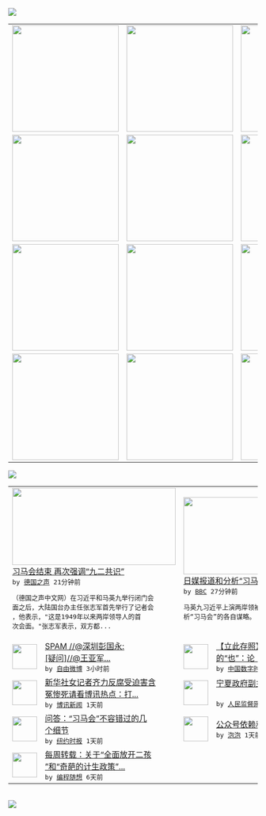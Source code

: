 

<a href="https://github.com/greatfire/z/raw/master/FreeBrowser.apk"><img src="https://raw.githubusercontent.com/greatfire/wiki/master/x/header.png" /></a><table><tr><td width="262" align="center" valign="center"><a href="https://github.com/greatfire/wiki/wiki/nyt" title="纽约时报中文网 国际纵览"><img src="https://raw.githubusercontent.com/greatfire/wiki/master/x/nyt_flag.png" width="215"/></a></td><td width="262" align="center" valign="center"><a href="https://github.com/greatfire/wiki/wiki/dw" title=""><img src="https://raw.githubusercontent.com/greatfire/wiki/master/x/dw_flag.png" width="215"/></a></td><td width="262" align="center" valign="center"><a href="https://github.com/greatfire/wiki/wiki/rmjd" title=""><img src="https://raw.githubusercontent.com/greatfire/wiki/master/x/rmjd_flag.png" width="215"/></a></td></tr><tr><td width="262" align="center" valign="center"><a href="https://github.com/paopaonetizen/website" title="泡泡 - 未经审查的互联网信息"><img src="https://raw.githubusercontent.com/greatfire/wiki/master/x/pp_flag.png" width="215"/></a></td><td width="262" align="center" valign="center"><a href="https://github.com/getlantern/mirror" title="以及自由微博和GreatFire.org官方中文论坛"><img src="https://raw.githubusercontent.com/greatfire/wiki/master/x/lantern_flag.png" width="215"/></a></td><td width="262" align="center" valign="center"><a href="https://github.com/cdtmirrors/m/" title=""><img src="https://raw.githubusercontent.com/greatfire/wiki/master/x/cdt_flag.png" width="215"/></a></td></tr><tr><td width="262" align="center" valign="center"><a href="https://github.com/program-think/blog" title="编程随想的博客"><img src="https://raw.githubusercontent.com/greatfire/wiki/master/x/pt_flag.png" width="215"/></a></td><td width="262" align="center" valign="center"><a href="https://github.com/greatfire/wiki/wiki/bbc" title=""><img src="https://raw.githubusercontent.com/greatfire/wiki/master/x/bbc_flag.png" width="215"/></a></td><td width="262" align="center" valign="center"><a href="https://github.com/freeweibo/s" title="自由微博 - 匿名和不受屏蔽的新浪微博搜索"><img src="https://raw.githubusercontent.com/greatfire/wiki/master/x/fw_flag.png" width="215"/></a></td></tr><tr><td width="262" align="center" valign="center"><a href="https://github.com/greatfire/wiki/wiki/google" title=""><img src="https://raw.githubusercontent.com/greatfire/wiki/master/x/google_flag.png" width="215"/></a></td><td width="262" align="center" valign="center"><a href="https://github.com/bxnews/boxun" title=""><img src="https://raw.githubusercontent.com/greatfire/wiki/master/x/bx_flag.png" width="215"/></a></td><td width="262" align="center" valign="center"><a href="https://github.com/greatfire/wiki/wiki/open-source" title="欢迎访问GreatFire.org开发者项目网站"><img src="https://raw.githubusercontent.com/greatfire/wiki/master/x/open-source_flag.png" width="215"/></a></td></tr></table><img src="https://raw.githubusercontent.com/greatfire/wiki/master/x/newsfeed text.png" /><table cols="4"><tr><td colspan="2" width="380"><a href="http://dw.com/p/1H1WN?maca=chi-GK-text-greatfire-all-chinese-15625-xml-mrss"><img src="http://www.dw.com/image/0,,18833680_302,00.jpg" width="330" height="156"/></a></br><a href="http://dw.com/p/1H1WN?maca=chi-GK-text-greatfire-all-chinese-15625-xml-mrss">习马会结束 再次强调“九二共识”</a></br><kbd> by <a href="http://dw.de">德国之声</a> 21分钟前 </kbd></br><pre>（德国之声中文网）在习近平和马英九举行闭门会<br/>面之后，大陆国台办主任张志军首先举行了记者会<br/>，他表示，"这是1949年以来两岸领导人的首<br/>次会面。"张志军表示，双方都...</pre></td><td colspan="2" width="380"><a href="http://www.bbc.com/zhongwen/simp/world/2015/11/151107_taiwan_china_meeting_japan"><img src="http://ichef.bbci.co.uk/news/ws/106/amz/worldservice/live/assets/images/2015/11/07/151107151503_ma_xi_meeting_profile_304x171_afp_nocredit.jpg" width="330" height="156"/></a></br><a href="http://www.bbc.com/zhongwen/simp/world/2015/11/151107_taiwan_china_meeting_japan">日媒报道和分析“习马会”各自谋略</a></br><kbd> by <a href="http://www.bbc.co.uk/zhongwen/simp">BBC</a> 27分钟前 </kbd></br><pre>马英九习近平上演两岸领袖“峰会”大戏，日媒分<br/>析“习马会”的各自谋略。</pre></td></tr><tr><td><img src="https://raw.githubusercontent.com/greatfire/wiki/master/x/fw_logo.png" width="50" height="50"/></td><td width="280"><a href="https://freeweibo.com/weibo/3906645647901115">SPAM //@深圳彭国永:<br/> [疑问]//@王亚军...</a></br><kbd> by <a href="https://freeweibo.com/">自由微博</a> 3小时前 </kbd></td><td><img src="http://chinadigitaltimes.net/chinese/files/2015/11/53ae0b70jw1exskumslbhj20p018gdmv.jpg" width="50" height="50"/></td><td width="280"><a href="http://feedproxy.google.com/~r/chinadigitaltimes/main-page/~3/b8JPaVmXO8U/">【立此存照】“习马会”报道中<br/>的“也”：论《环时》的...</a></br><kbd> by <a href="http://chinadigitaltimes.net/chinese/">中国数字时代</a> 3小时前 </kbd></td></tr><tr><td><img src="http://www.open.com.hk/images/upload_images/20151023reader.jpg" width="50" height="50"/></td><td width="280"><a href="http://www.boxun.com/news/gb/china/2015/11/201511071535.shtml">新华社女记者齐力反腐受迫害含<br/>冤惨死请看博讯热点：打...</a></br><kbd> by <a href="http://www.boxun.com">博讯新闻</a> 1天前 </kbd></td><td><img src="http://www.rmjdw.com/uploads/151106/3-151106230TGY.jpg" width="50" height="50"/></td><td width="280"><a href="http://www.rmjdw.com//yongguandangan/20151106/15228.html">宁夏政府副主席白雪山接受调查<br/> </a></br><kbd> by <a href="http://www.rmjdw.com/">人民监督网</a> 1天前 </kbd></td></tr><tr><td><img src="http://static01.nyt.com/images/2015/11/04/world/04taiwan-hp-grid/04taiwan-hp-grid-articleLarge.jpg" width="50" height="50"/></td><td width="280"><a href="https://d3qlz4p8smvoli.cloudfront.net/china/20151107/cc07qanda/">问答：“习马会”不容错过的几<br/>个细节</a></br><kbd> by <a href="http://m.cn.nytimes.com/">纽约时报</a> 1天前 </kbd></td><td><img src="https://raw.githubusercontent.com/greatfire/wiki/master/x/pp_logo.png" width="50" height="50"/></td><td width="280"><a href="https://pao-pao.net/article/632">公众号依赖和脸书亲中</a></br><kbd> by <a href="https://pao-pao.net">泡泡</a> 1天前 </kbd></td></tr><tr><td><img src="http://lh6.googleusercontent.com/MH162mSTCHN2J7iuXf6MlEXTZBCYTg2RNQoRlRpGnqfV8V8uFBilZ_i3KV95WU4nptN78DgJFesUjnmfg9mewa0OOJ-kqX1ThmWGzDaCofbLF-JsDb2dYvbiLrkpliX0EEt0y_6P6Q" width="50" height="50"/></td><td width="280"><a href="http://feedproxy.google.com/~r/programthink/~3/2g8zsytIIO8/weekly-share-93.html">每周转载：关于“全面放开二孩<br/>”和“奇葩的计生政策”...</a></br><kbd> by <a href="http://program-think.blogspot.com">编程随想</a> 6天前 </kbd></td></table></br><a href="https://github.com/greatfire/z/raw/master/FreeBrowser.apk"><img src="https://raw.githubusercontent.com/greatfire/wiki/master/x/download app.png" /></a>